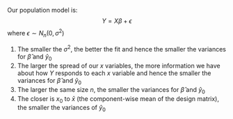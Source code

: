 Our population model is: $$Y = X\beta + \epsilon$$
where $\epsilon \sim N_n(0, \sigma^2)$
1. The smaller the $\sigma^2$, the better the fit and hence the smaller the variances for $\hat{\beta}$ and $\hat{y}_0$
2. The larger the spread of our $x$ variables, the more information we have about how $Y$ responds to each $x$ variable and hence the smaller the variances for $\hat{\beta}$ and $\hat{y}_0$
3. The larger the same size $n$, the smaller the variances for $\hat{\beta}$ and $\hat{y}_0$
4. The closer is $x_0$ to $\bar{x}$ (the component-wise mean of the design matrix), the smaller the variances of $\hat{y}_0$
